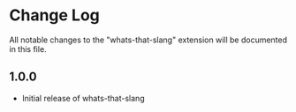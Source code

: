 # Change Log
All notable changes to the "whats-that-slang" extension will be documented in this file.

## 1.0.0
- Initial release of whats-that-slang
